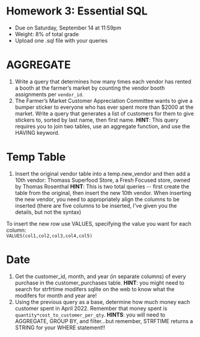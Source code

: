 # Homework 3: Essential SQL

-  	Due on Saturday, September 14 at 11:59pm
-  	Weight: 8% of total grade
-  	Upload one .sql file with your queries

# AGGREGATE
1. Write a query that determines how many times each vendor has rented a booth at the farmer’s market by counting the vendor booth assignments per `vendor_id`.
2. The Farmer’s Market Customer Appreciation Committee wants to give a bumper sticker to everyone who has ever spent more than $2000 at the market. Write a query that generates a list of customers for them to give stickers to, sorted by last name, then first name. 
**HINT**: This query requires you to join two tables, use an aggregate function, and use the HAVING keyword.

# Temp Table
1. Insert the original vendor table into a temp.new_vendor and then add a 10th vendor: Thomass Superfood Store, a Fresh Focused store, owned by Thomas Rosenthal
**HINT**: This is two total queries -- first create the table from the original, then insert the new 10th vendor. When inserting the new vendor, you need to appropriately align the columns to be inserted (there are five columns to be inserted, I've given you the details, but not the syntax)

To insert the new row use VALUES, specifying the value you want for each column:  
`VALUES(col1,col2,col3,col4,col5)`

# Date
1. Get the customer_id, month, and year (in separate columns) of every purchase in the customer_purchases table.
**HINT**: you might need to search for strfrtime modifers sqlite on the web to know what the modifers for month and year are!
2. Using the previous query as a base, determine how much money each customer spent in April 2022. Remember that money spent is `quantity*cost_to_customer_per_qty`.
**HINTS**: you will need to AGGREGATE, GROUP BY, and filter...but remember, STRFTIME returns a STRING for your WHERE statement!!
